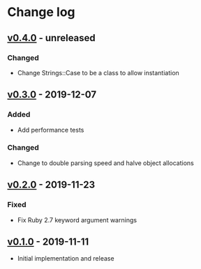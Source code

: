 # Change log

## [v0.4.0] - unreleased

### Changed
* Change Strings::Case to be a class to allow instantiation

## [v0.3.0] - 2019-12-07

### Added
* Add performance tests

### Changed
* Change to double parsing speed and halve object allocations

## [v0.2.0] - 2019-11-23

### Fixed
* Fix Ruby 2.7 keyword argument warnings

## [v0.1.0] - 2019-11-11

* Initial implementation and release

[v0.4.0]: https://github.com/piotrmurach/strings-case/compare/v0.3.0...v0.4.0
[v0.3.0]: https://github.com/piotrmurach/strings-case/compare/v0.2.0...v0.3.0
[v0.2.0]: https://github.com/piotrmurach/strings-case/compare/v0.1.0...v0.2.0
[v0.1.0]: https://github.com/piotrmurach/strings-case/compare/v0.1.0
